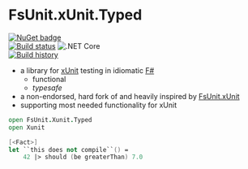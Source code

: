 # FsUnit.xUnit.Typed

[![NuGet badge](https://buildstats.info/nuget/FsUnit.xUnit.Typed?includePreReleases=true)](https://www.nuget.org/packages/FsUnit.xUnit.Typed)\
[![Build status](https://ci.appveyor.com/api/projects/status/ffv5lwhfngiuulh0/branch/master?svg=true)](https://ci.appveyor.com/project/CaringDev/fsunit-xunit-typed/branch/master/tests) ![.NET Core](https://github.com/CaringDev/FsUnit.xUnit.Typed/workflows/.NET%20Core/badge.svg)\
[![Build history](https://buildstats.info/appveyor/chart/CaringDev/FsUnit-xUnit-Typed?includeBuildsFromPullRequest=false&branch=master)](https://ci.appveyor.com/project/CaringDev/fsunit-xunit-typed/history)

- a library for [xUnit](https://xunit.github.io/) testing in idiomatic [F#](http://fsharp.org/)
  - functional
  - *typesafe*
- a non-endorsed, hard fork of and heavily inspired by [FsUnit.xUnit](http://fsprojects.github.io/FsUnit/)
- supporting most needed functionality for xUnit

```fsharp
open FsUnit.Xunit.Typed
open Xunit

[<Fact>]
let ``this does not compile``() =
    42 |> should (be greaterThan) 7.0
```
